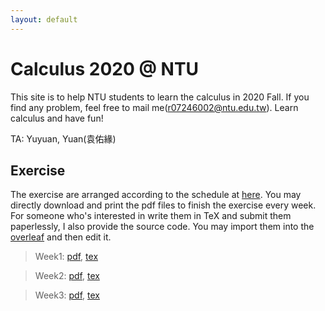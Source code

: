 ```yaml
---
layout: default
---
```


# Calculus 2020 @ NTU

This site is to help NTU students to learn the calculus in 2020 Fall.
If you find any problem, feel free to mail me(r07246002@ntu.edu.tw).
Learn calculus and have fun!

TA: Yuyuan, Yuan(袁佑緣)


## Exercise

The exercise are arranged according to the schedule at [here](http://www.math.ntu.edu.tw/~calc/cp_n_34461.html).
You may directly download and print the pdf files to finish the exercise every week.
For someone who's interested in write them in TeX and submit them paperlessly, I also provide the source code.
You may import them into the [overleaf](https://www.overleaf.com/) and then edit it.

> Week1: [pdf](./exercise/week1.pdf), [tex](./exercise/week1.tex)

> Week2: [pdf](./exercise/week2.pdf), [tex](./exercise/week2.tex)

> Week3: [pdf](./exercise/week3.pdf), [tex](./exercise/week3.tex)
